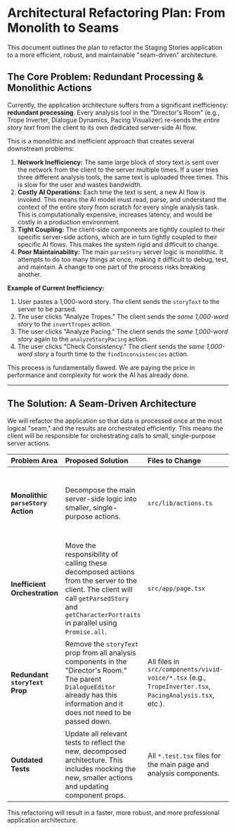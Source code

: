 # Architectural Refactoring Plan: From Monolith to Seams

This document outlines the plan to refactor the Staging Stories application to a more efficient, robust, and maintainable "seam-driven" architecture.

## The Core Problem: Redundant Processing & Monolithic Actions

Currently, the application architecture suffers from a significant inefficiency: **redundant processing**. Every analysis tool in the "Director's Room" (e.g., Trope Inverter, Dialogue Dynamics, Pacing Visualizer) re-sends the *entire story text* from the client to its own dedicated server-side AI flow.

This is a monolithic and inefficient approach that creates several downstream problems:

1.  **Network Inefficiency:** The same large block of story text is sent over the network from the client to the server multiple times. If a user tries three different analysis tools, the same text is uploaded three times. This is slow for the user and wastes bandwidth.
2.  **Costly AI Operations:** Each time the text is sent, a new AI flow is invoked. This means the AI model must read, parse, and understand the context of the entire story from scratch for every single analysis task. This is computationally expensive, increases latency, and would be costly in a production environment.
3.  **Tight Coupling:** The client-side components are tightly coupled to their specific server-side actions, which are in turn tightly coupled to their specific AI flows. This makes the system rigid and difficult to change.
4.  **Poor Maintainability:** The main `parseStory` server logic is monolithic. It attempts to do too many things at once, making it difficult to debug, test, and maintain. A change to one part of the process risks breaking another.

**Example of Current Inefficiency:**
1.  User pastes a 1,000-word story. The client sends the `storyText` to the server to be parsed.
2.  The user clicks "Analyze Tropes." The client sends the *same 1,000-word story* to the `invertTropes` action.
3.  The user clicks "Analyze Pacing." The client sends the *same 1,000-word story* again to the `analyzeStoryPacing` action.
4.  The user clicks "Check Consistency." The client sends the *same 1,000-word story* a fourth time to the `findInconsistencies` action.

This process is fundamentally flawed. We are paying the price in performance and complexity for work the AI has already done.

---

## The Solution: A Seam-Driven Architecture

We will refactor the application so that data is processed once at the most logical "seam," and the results are orchestrated efficiently. This means the client will be responsible for orchestrating calls to small, single-purpose server actions.

| Problem Area | Proposed Solution | Files to Change | Benefit |
| :--- | :--- | :--- | :--- |
| **Monolithic `parseStory` Action** | Decompose the main server-side logic into smaller, single-purpose actions. | `src/lib/actions.ts` | **Decoupling & Clarity:** Each action will have one job (e.g., `getParsedStory`, `getCharacterPortraits`). This makes them easier to understand, test, and maintain. |
| **Inefficient Orchestration** | Move the responsibility of calling these decomposed actions from the server to the client. The client will call `getParsedStory` and `getCharacterPortraits` in parallel using `Promise.all`. | `src/app/page.tsx` | **Performance:** The client can now fetch core data (parsed text and portraits) concurrently, reducing the initial loading time for the user. It also clarifies the separation of concerns. |
| **Redundant `storyText` Prop** | Remove the `storyText` prop from all analysis components in the "Director's Room." The parent `DialogueEditor` already has this information and it does not need to be passed down. | All files in `src/components/vivid-voice/*.tsx` (e.g., `TropeInverter.tsx`, `PacingAnalysis.tsx`, etc.). | **Simplicity & Cleanliness:** Components will have simpler, cleaner props. This removes unnecessary data passing ("prop drilling") and reduces the chance of state inconsistencies. |
| **Outdated Tests** | Update all relevant tests to reflect the new, decomposed architecture. This includes mocking the new, smaller actions and updating component props. | All `*.test.tsx` files for the main page and analysis components. | **Reliability:** Ensures our test suite accurately reflects the application's architecture, allowing us to refactor with confidence and prevent future regressions. |

This refactoring will result in a faster, more robust, and more professional application architecture.